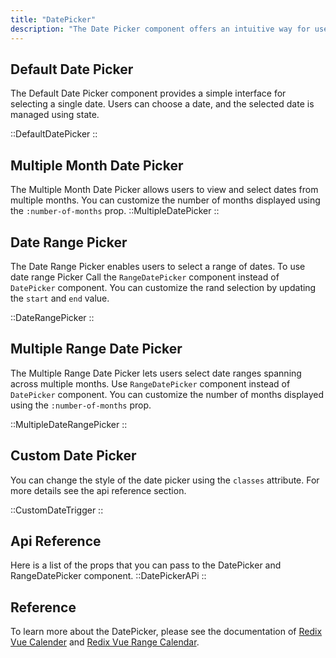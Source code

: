 ```yaml
---
title: "DatePicker"
description: "The Date Picker component offers an intuitive way for users to select dates from a calendar. With this component, users can easily navigate through months and years to pick specific dates. The Date Picker supports a range of customization options, allowing developers to control date formats, highlight specific dates, set minimum and maximum selectable dates, and more."
---
```


## Default Date Picker

The Default Date Picker component provides a simple interface for selecting a single date. Users can choose a date, and the selected date is managed using state.

::DefaultDatePicker
::

## Multiple Month Date Picker

The Multiple Month Date Picker allows users to view and select dates from multiple months. You can customize the number of months displayed using the `:number-of-months` prop.
::MultipleDatePicker
::

## Date Range Picker

The Date Range Picker enables users to select a range of dates. To use date range Picker Call the `RangeDatePicker` component instead of `DatePicker` component. You can customize the rand selection by updating the `start` and `end` value.

::DateRangePicker
::

## Multiple Range Date Picker

The Multiple Range Date Picker lets users select date ranges spanning across multiple months. Use `RangeDatePicker` component instead of `DatePicker` component. You can customize the number of months displayed using the `:number-of-months` prop.

::MultipleDateRangePicker
::

## Custom Date Picker

You can change the style of the date picker using the `classes` attribute. For more details see the api reference section.

::CustomDateTrigger
::

## Api Reference

Here is a list of the props that you can pass to the DatePicker and RangeDatePicker component.
::DatePickerAPi
::

## Reference

To learn more about the DatePicker, please see the documentation of [Redix Vue Calender](https://www.radix-vue.com/components/calendar) and [Redix Vue Range Calendar](https://www.radix-vue.com/components/range-calendar).
